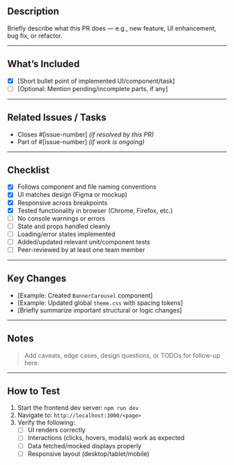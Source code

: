 ## Description

Briefly describe what this PR does — e.g., new feature, UI enhancement, bug fix, or refactor.

---

## What’s Included

- [x] [Short bullet point of implemented UI/component/task]
- [ ] [Optional: Mention pending/incomplete parts, if any]

---

## Related Issues / Tasks

- Closes #[issue-number] _(if resolved by this PR)_
- Part of #[issue-number] _(if work is ongoing)_

---

## Checklist

- [x] Follows component and file naming conventions
- [x] UI matches design (Figma or mockup)
- [x] Responsive across breakpoints
- [x] Tested functionality in browser (Chrome, Firefox, etc.)
- [ ] No console warnings or errors
- [ ] State and props handled cleanly
- [ ] Loading/error states implemented
- [ ] Added/updated relevant unit/component tests
- [ ] Peer-reviewed by at least one team member

---

## Key Changes

- [Example: Created `BannerCarousel` component]
- [Example: Updated global `theme.css` with spacing tokens]
- [Briefly summarize important structural or logic changes]

---

## Notes

> Add caveats, edge cases, design questions, or TODOs for follow-up here.

---

## How to Test

1. Start the frontend dev server: `npm run dev`
2. Navigate to: `http://localhost:3000/<page>`
3. Verify the following:
   - [ ] UI renders correctly
   - [ ] Interactions (clicks, hovers, modals) work as expected
   - [ ] Data fetched/mocked displays properly
   - [ ] Responsive layout (desktop/tablet/mobile)
